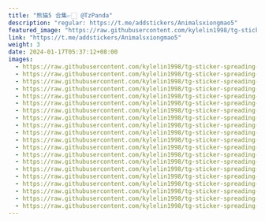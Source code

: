 ```yaml
---
title: "熊猫5 合集👉🏻 @TzPanda"
description: "regular: https://t.me/addstickers/Animalsxiongmao5"
featured_image: "https://raw.githubusercontent.com/kylelin1998/tg-sticker-spreading-worldwide-images/main/img/1a3f9dfc-df46-4da7-b322-b2aa04660d52.jpg"
link: "https://t.me/addstickers/Animalsxiongmao5"
weight: 3
date: 2024-01-17T05:37:12+08:00
images:
  - https://raw.githubusercontent.com/kylelin1998/tg-sticker-spreading-worldwide-images/main/img/1a3f9dfc-df46-4da7-b322-b2aa04660d52.jpg
  - https://raw.githubusercontent.com/kylelin1998/tg-sticker-spreading-worldwide-images/main/img/d2e915bd-49b5-4cf9-9249-ac22d08edc7e.jpg
  - https://raw.githubusercontent.com/kylelin1998/tg-sticker-spreading-worldwide-images/main/img/2f538ddf-82dd-42b2-8da6-0dca2e8bd85d.jpg
  - https://raw.githubusercontent.com/kylelin1998/tg-sticker-spreading-worldwide-images/main/img/dc8245ed-f5a7-44e2-841d-7628a1e95b78.jpg
  - https://raw.githubusercontent.com/kylelin1998/tg-sticker-spreading-worldwide-images/main/img/ff16b0dc-95bd-4959-b395-fc78fa974a09.jpg
  - https://raw.githubusercontent.com/kylelin1998/tg-sticker-spreading-worldwide-images/main/img/f866284b-a2c2-44e5-85ca-d87e68aff24f.jpg
  - https://raw.githubusercontent.com/kylelin1998/tg-sticker-spreading-worldwide-images/main/img/ea4aafa8-8803-4fe0-beaa-bad48434d199.jpg
  - https://raw.githubusercontent.com/kylelin1998/tg-sticker-spreading-worldwide-images/main/img/1c3bd167-a701-4fe1-8a7c-85c33f9b86ff.jpg
  - https://raw.githubusercontent.com/kylelin1998/tg-sticker-spreading-worldwide-images/main/img/d78f555b-3af3-4714-bf90-bfed00af4952.jpg
  - https://raw.githubusercontent.com/kylelin1998/tg-sticker-spreading-worldwide-images/main/img/64456027-fa75-46e4-95ca-a9569db33f87.jpg
  - https://raw.githubusercontent.com/kylelin1998/tg-sticker-spreading-worldwide-images/main/img/ebb091e4-c15e-4666-ab8c-93c55058d4f4.jpg
  - https://raw.githubusercontent.com/kylelin1998/tg-sticker-spreading-worldwide-images/main/img/722c9ebd-9b97-4575-aac8-a7ef3a7cd214.jpg
  - https://raw.githubusercontent.com/kylelin1998/tg-sticker-spreading-worldwide-images/main/img/f7bc5db7-9765-4722-8290-93f80ef4b774.jpg
  - https://raw.githubusercontent.com/kylelin1998/tg-sticker-spreading-worldwide-images/main/img/e11d27c4-9faa-4ee2-ae53-decb860f360a.jpg
  - https://raw.githubusercontent.com/kylelin1998/tg-sticker-spreading-worldwide-images/main/img/2d479058-3426-4f04-81fc-0e8969fa9d01.jpg
  - https://raw.githubusercontent.com/kylelin1998/tg-sticker-spreading-worldwide-images/main/img/cafff384-3080-45d7-9f47-243584d9f898.jpg
  - https://raw.githubusercontent.com/kylelin1998/tg-sticker-spreading-worldwide-images/main/img/d664cb92-8f06-4d05-bf5d-097fa77d4202.jpg
  - https://raw.githubusercontent.com/kylelin1998/tg-sticker-spreading-worldwide-images/main/img/f93617d9-5fb9-4823-806d-38e47abefdfb.jpg
  - https://raw.githubusercontent.com/kylelin1998/tg-sticker-spreading-worldwide-images/main/img/9936ff6b-d412-4533-b13d-5ebb033dd405.jpg
  - https://raw.githubusercontent.com/kylelin1998/tg-sticker-spreading-worldwide-images/main/img/5d670ce9-a0e0-4b47-800a-078e530ea8e9.jpg
---
```


